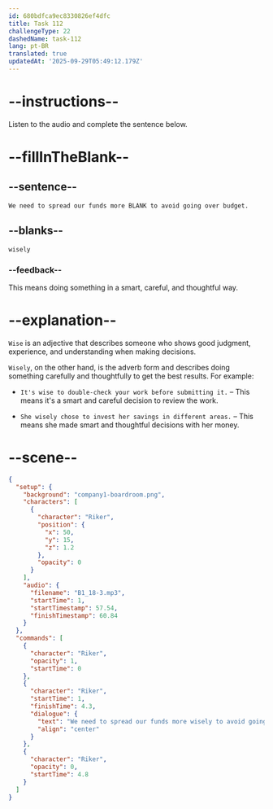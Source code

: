 ```yaml
---
id: 680bdfca9ec8330826ef4dfc
title: Task 112
challengeType: 22
dashedName: task-112
lang: pt-BR
translated: true
updatedAt: '2025-09-29T05:49:12.179Z'
---
```


<!-- (Audio) Riker: We need to spread our funds more wisely to avoid going over budget. -->

# --instructions--

Listen to the audio and complete the sentence below.

# --fillInTheBlank--

## --sentence--

`We need to spread our funds more BLANK to avoid going over budget.`

## --blanks--

`wisely`

### --feedback--

This means doing something in a smart, careful, and thoughtful way.

# --explanation--

`Wise` is an adjective that describes someone who shows good judgment, experience, and understanding when making decisions.

`Wisely`, on the other hand, is the adverb form and describes doing something carefully and thoughtfully to get the best results. For example:

- `It's wise to double-check your work before submitting it.` – This means it's a smart and careful decision to review the work.

- `She wisely chose to invest her savings in different areas.` – This means she made smart and thoughtful decisions with her money.

# --scene--

```json
{
  "setup": {
    "background": "company1-boardroom.png",
    "characters": [
      {
        "character": "Riker",
        "position": {
          "x": 50,
          "y": 15,
          "z": 1.2
        },
        "opacity": 0
      }
    ],
    "audio": {
      "filename": "B1_18-3.mp3",
      "startTime": 1,
      "startTimestamp": 57.54,
      "finishTimestamp": 60.84
    }
  },
  "commands": [
    {
      "character": "Riker",
      "opacity": 1,
      "startTime": 0
    },
    {
      "character": "Riker",
      "startTime": 1,
      "finishTime": 4.3,
      "dialogue": {
        "text": "We need to spread our funds more wisely to avoid going over budget.",
        "align": "center"
      }
    },
    {
      "character": "Riker",
      "opacity": 0,
      "startTime": 4.8
    }
  ]
}
```
